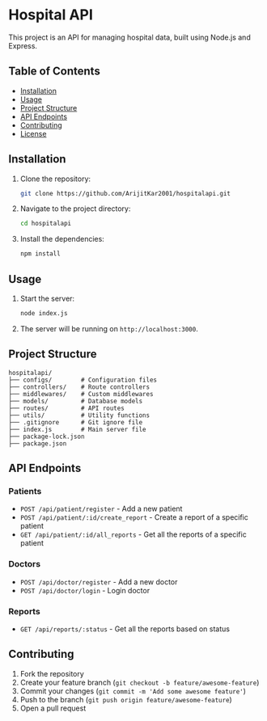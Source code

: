 
# Hospital API

This project is an API for managing hospital data, built using Node.js and Express.

## Table of Contents
- [Installation](#installation)
- [Usage](#usage)
- [Project Structure](#project-structure)
- [API Endpoints](#api-endpoints)
- [Contributing](#contributing)
- [License](#license)

## Installation

1. Clone the repository:
   ```bash
   git clone https://github.com/ArijitKar2001/hospitalapi.git
   ```
2. Navigate to the project directory:
   ```bash
   cd hospitalapi
   ```
3. Install the dependencies:
   ```bash
   npm install
   ```

## Usage

1. Start the server:
   ```bash
   node index.js
   ```
2. The server will be running on `http://localhost:3000`.

## Project Structure

```
hospitalapi/
├── configs/        # Configuration files
├── controllers/    # Route controllers
├── middlewares/    # Custom middlewares
├── models/         # Database models
├── routes/         # API routes
├── utils/          # Utility functions
├── .gitignore      # Git ignore file
├── index.js        # Main server file
├── package-lock.json
├── package.json
```

## API Endpoints

### Patients
- `POST /api/patient/register` - Add a new patient
- `POST /api/patient/:id/create_report` - Create a report of a specific patient
- `GET /api/patient/:id/all_reports` - Get all the reports of a specific patient

### Doctors
- `POST /api/doctor/register` - Add a new doctor
- `POST /api/doctor/login` - Login doctor

### Reports
- `GET /api/reports/:status` - Get all the reports based on status

## Contributing

1. Fork the repository
2. Create your feature branch (`git checkout -b feature/awesome-feature`)
3. Commit your changes (`git commit -m 'Add some awesome feature'`)
4. Push to the branch (`git push origin feature/awesome-feature`)
5. Open a pull request
